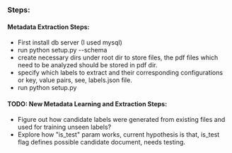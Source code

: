 ### Steps:

#### Metadata Extraction Steps:

 - First install db server (I used mysql)
 - run python setup.py --schema
 - create necessary dirs under root dir to store files, the pdf files which need to be analyzed
should be stored in pdf dir.
 - specify which labels to extract and their corresponding configurations
or key, value pairs, see, labels.json file.
 - run python setup.py

#### TODO: New Metadata Learning and Extraction Steps:

- Figure out how candidate labels were generated from existing files and used for training 
unseen labels?
- Explore how "is_test" param works, current hypothesis is that, is_test flag defines
possible candidate document, needs testing.
